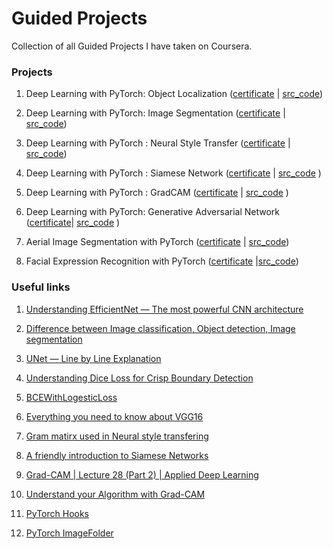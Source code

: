 # Guided Projects

Collection of all Guided Projects I have taken on Coursera.

### Projects

1. Deep Learning with PyTorch: Object Localization ([certificate](https://www.coursera.org/account/accomplishments/verify/DWQYRPVQC59T?utm_source=link&utm_medium=certificate&utm_content=cert_image&utm_campaign=sharing_cta&utm_product=project) | [src_code](https://github.com/rojinakashefi/GuidedProject/blob/main/Deep_Learning_with_PyTorch_Object_Localization.ipynb))

2. Deep Learning with PyTorch: Image Segmentation ([certificate](https://coursera.org/share/728be630ed33576adb267f5c9456a4bc) | [src_code](https://github.com/rojinakashefi/GuidedProject/blob/main/Deep_Learning_with_PyTorch_Image_Segmentation.ipynb))

3. Deep Learning with PyTorch : Neural Style Transfer ([certificate](https://coursera.org/share/73c54bf61b4f4b530cf0a9e4a3247c0d) | [src_code](https://github.com/rojinakashefi/GuidedProject/blob/main/Deep_Learning_with_PyTorch_Neural_Style_Transfer_ipynb.ipynb))

4. Deep Learning with PyTorch : Siamese Network ([certificate](https://coursera.org/share/c4c06b8e89ceb51c17dc8087b7f9bd73) | [src_code](https://github.com/rojinakashefi/GuidedProject/blob/main/Deep_Learning_with_PyTorch_Siamese_Network.ipynb) )

5. Deep Learning with PyTorch : GradCAM ([certificate](https://www.coursera.org/account/accomplishments/verify/B86PLVZ9YF54?utm_source=link&utm_medium=certificate&utm_content=cert_image&utm_campaign=sharing_cta&utm_product=project) | [src_code](https://github.com/rojinakashefi/GuidedProject/blob/main/Deep_Learning_with_PyTorch_GradCAM.ipynb) )

6. Deep Learning with PyTorch: Generative Adversarial Network ([certificate](https://www.coursera.org/account/accomplishments/verify/YS5C9PPFXU2H?utm_source=link&utm_medium=certificate&utm_content=cert_image&utm_campaign=sharing_cta&utm_product=project)| [src_code](https://github.com/rojinakashefi/GuidedProject/blob/main/Build_a_Generative_Adversarial_Network_.ipynb) )

7. Aerial Image Segmentation with PyTorch ([certificate](https://coursera.org/share/6b454734cc4b0d1d4aef536ad439cc0c) | [src_code](https://github.com/rojinakashefi/GuidedProject/blob/main/Aerial_Image_Segmentation_with_PyTorch.ipynb))

8. Facial Expression Recognition with PyTorch ([certificate](https://coursera.org/share/8aea4afe3798c1916460d0191dfc99ec) |[src_code](https://github.com/rojinakashefi/GuidedProject/blob/main/Facial_Expression_Recognition_with_PyTorch.ipynb))

### Useful links

1. [Understanding EfficientNet — The most powerful CNN architecture](https://medium.com/mlearning-ai/understanding-efficientnet-the-most-powerful-cnn-architecture-eaeb40386fad)

2. [Difference between Image classification, Object detection, Image segmentation](https://medium.com/analytics-vidhya/image-classification-vs-object-detection-vs-image-segmentation-f36db85fe81)

3. [UNet — Line by Line Explanation](https://towardsdatascience.com/unet-line-by-line-explanation-9b191c76baf5)

4. [Understanding Dice Loss for Crisp Boundary Detection](https://medium.com/ai-salon/understanding-dice-loss-for-crisp-boundary-detection-bb30c2e5f62b)

5. [BCEWithLogesticLoss](https://stackoverflow.com/questions/66906884/how-is-pytorchs-class-bcewithlogitsloss-exactly-implemented)

6. [Everything you need to know about VGG16](https://medium.com/@mygreatlearning/everything-you-need-to-know-about-vgg16-7315defb5918)

7. [Gram matirx used in Neural style transfering](https://youtu.be/Elxnzxk-AUk)

8. [A friendly introduction to Siamese Networks](https://towardsdatascience.com/a-friendly-introduction-to-siamese-networks-85ab17522942)

9. [Grad-CAM | Lecture 28 (Part 2) | Applied Deep Learning](https://www.youtube.com/watch?v=nBqdUAYxLjs&ab_channel=MaziarRaissi)

10. [Understand your Algorithm with Grad-CAM](https://towardsdatascience.com/understand-your-algorithm-with-grad-cam-d3b62fce353)

11. [PyTorch Hooks](https://medium.com/analytics-vidhya/pytorch-hooks-5909c7636fb)

12. [PyTorch ImageFolder](https://debuggercafe.com/pytorch-imagefolder-for-training-cnn-models/)

